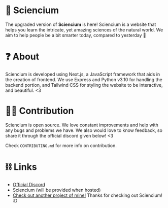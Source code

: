 # 🧪 Sciencium

The upgraded version of **Sciencium** is here! Sciencium is a website that helps you learn the intricate, yet amazing sciences of the natural world. We aim to help people be a bit smarter today, compared to yesterday 🧠

# ❓ About

Sciencium is developed using Next.js, a JavaScript framework that aids in the creation of frontend. We use Express and Python v3.10 for handling the backend portion, and Tailwind CSS for styling the website to be interactive, and beautiful. <3

# 🙋‍♂️ Contribution

Sciencium is open source. We love constant improvements and help with any bugs and problems we have. We also would love to know feedback, so share it through the official discord given below! <3

Check `CONTRIBUTING.md` for more info on contribution.

# ⛓ Links

- [Official Discord](https://discord.gg/bTnheyspUm)
- Sciencium (will be provided when hosted)
- [Check out another project of mine!](https://github.com/Code-Done-Right/devcord.py)
  Thanks for checking out Sciencium! :D
